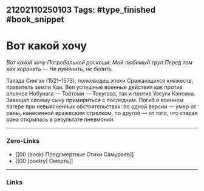 21202110250103
Tags: #type_finished #book_snippet 
---
# Вот какой хочу

*Вот какой хочу
Погребальной роскоши:
Мой любимый труп
Перед тем как хоронить —
Не румянить, не белить.*

Такэда Сингэн (1521–1573), полководец эпохи Сражающихся княжеств, правитель земли Каи. Вел успешные военные действия как против альянса Нобунага — Тоётоми — Токугава, так и против Уэсуги Кэнсина. Завещал своему сыну примириться с последним. Погиб в военном лагере при невыясненных обстоятельствах: по одной версии — умер от раны, нанесенной вражеским стрелком, по другой — от того, что старая рана открылась в результате пневмонии. 

---
### Zero-Links
 - [[00 (book) Предсмертные Стихи Самураев]]
 - [[00 (poetry) Смерть]]
---
### Links
